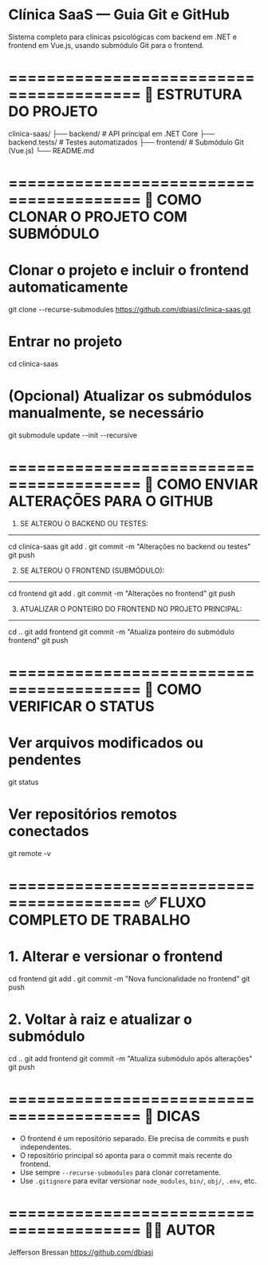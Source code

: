 # Clínica SaaS — Guia Git e GitHub

Sistema completo para clínicas psicológicas com backend em .NET e frontend em Vue.js, usando submódulo Git para o frontend.

========================================
📁 ESTRUTURA DO PROJETO
========================================

clinica-saas/
├── backend/            # API principal em .NET Core
├── backend.tests/      # Testes automatizados
├── frontend/           # Submódulo Git (Vue.js)
└── README.md

========================================
🚀 COMO CLONAR O PROJETO COM SUBMÓDULO
========================================

# Clonar o projeto e incluir o frontend automaticamente
git clone --recurse-submodules https://github.com/dbiasi/clinica-saas.git

# Entrar no projeto
cd clinica-saas

# (Opcional) Atualizar os submódulos manualmente, se necessário
git submodule update --init --recursive

========================================
🔄 COMO ENVIAR ALTERAÇÕES PARA O GITHUB
========================================

1. SE ALTEROU O BACKEND OU TESTES:
-----------------------------------
cd clinica-saas
git add .
git commit -m "Alterações no backend ou testes"
git push

2. SE ALTEROU O FRONTEND (SUBMÓDULO):
-------------------------------------
cd frontend
git add .
git commit -m "Alterações no frontend"
git push

3. ATUALIZAR O PONTEIRO DO FRONTEND NO PROJETO PRINCIPAL:
----------------------------------------------------------
cd ..
git add frontend
git commit -m "Atualiza ponteiro do submódulo frontend"
git push

========================================
🧪 COMO VERIFICAR O STATUS
========================================

# Ver arquivos modificados ou pendentes
git status

# Ver repositórios remotos conectados
git remote -v

========================================
✅ FLUXO COMPLETO DE TRABALHO
========================================

# 1. Alterar e versionar o frontend
cd frontend
git add .
git commit -m "Nova funcionalidade no frontend"
git push

# 2. Voltar à raiz e atualizar o submódulo
cd ..
git add frontend
git commit -m "Atualiza submódulo após alterações"
git push

========================================
🧠 DICAS
========================================

- O frontend é um repositório separado. Ele precisa de commits e push independentes.
- O repositório principal só aponta para o commit mais recente do frontend.
- Use sempre `--recurse-submodules` para clonar corretamente.
- Use `.gitignore` para evitar versionar `node_modules`, `bin/`, `obj/`, `.env`, etc.

========================================
👨‍💻 AUTOR
========================================

Jefferson Bressan
https://github.com/dbiasi

